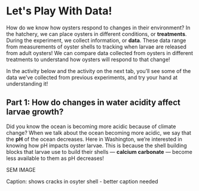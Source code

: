 # Let's Play With Data!

How do we know how oysters respond to changes in their environment? In the hatchery, we can place oysters in different conditions, or **treatments**. During the experiment, we collect information, or **data**. These data range from measurements of oyster shells to tracking when larvae are released from adult oysters! We can compare data collected from oysters in different treatments to understand how oysters will respond to that change!

In the activity below and the activity on the next tab, you’ll see some of the data we’ve collected from previous experiments, and try your hand at understanding it!


## Part 1: How do changes in water acidity affect larvae growth?

Did you know the ocean is becoming more acidic because of climate change? When we talk about the ocean becoming more acidic, we say that the **pH** of the ocean decreases. Here in Washington, we’re interested in knowing how pH impacts oyster larvae. This is because the shell building blocks that larvae use to build their shells — **calcium carbonate** — become less available to them as pH decreases!

SEM IMAGE

Caption: shows cracks in osyter shell - better caption needed 

